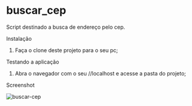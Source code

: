 # buscar_cep
Script destinado a busca de endereço pelo cep. 

Instalação

1. Faça o clone deste projeto para o seu pc; 

Testando a aplicação

1. Abra o navegador com o seu //localhost e acesse a pasta do projeto;

Screenshot

<img src='https://i.postimg.cc/43qZSQ0Q/buscar-cep.png' border='0' alt='buscar-cep'/>
